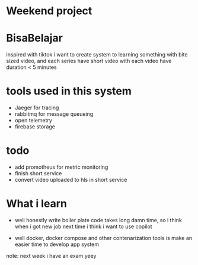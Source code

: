 # Weekend project
# BisaBelajar

inspired with tiktok i want to create system to learning something with bite sized video,
and each series have short video with each video have duration < 5 minutes

# tools used in this system
- Jaeger for tracing
- rabbitmq for message queueing
- open telemetry
- firebase storage

# todo
- add promotheus for metric monitoring
- finish short service
- convert video uploaded to hls in short service

# What i learn

- well honestly write boiler plate code takes long damn time, so i think when i got new job next time i think i want to use copilot

- well docker, docker compose and other contenarization tools is make an easier time to develop app system

note: next week i have an exam yeey